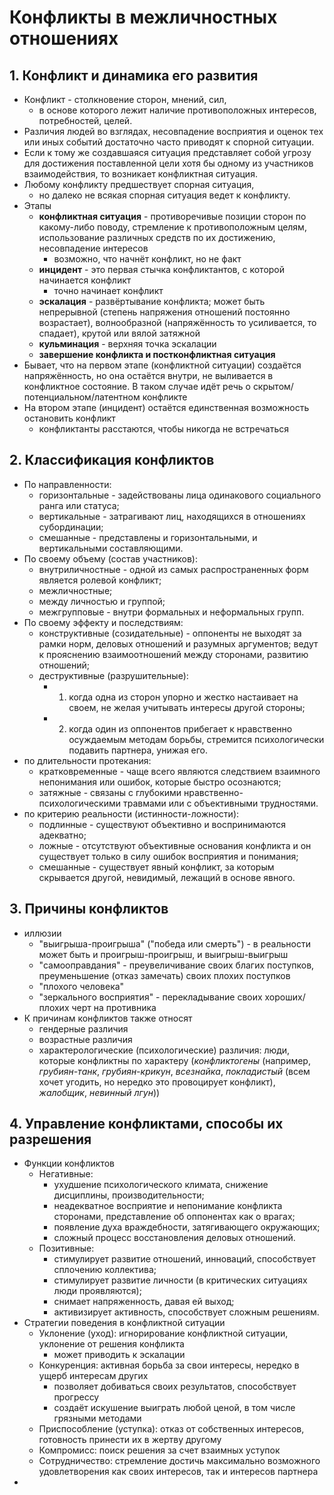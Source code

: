 # Конфликты в межличностных отношениях
## 1. Конфликт и динамика его развития
- Конфликт - столкновение сторон, мнений, сил,
    - в основе которого лежит наличие противоположных интересов, потребностей, целей.
- Различия людей во взглядах, несовпадение восприятия и оценок тех или иных событий достаточно часто приводят к спорной ситуации.
- Если к тому же создавшаяся ситуация представляет собой угрозу для достижения поставленной цели хотя бы одному из участников взаимодействия, то возникает конфликтная ситуация.
- Любому конфликту предшествует спорная ситуация,
    - но далеко не всякая спорная ситуация ведет к конфликту.
- Этапы
	- **конфликтная ситуация** - противоречивые позиции сторон по какому-либо поводу, стремление к противоположным целям, использование различных средств по их достижению, несовпадение интересов
		- возможно, что начнёт конфликт, но не факт
	- **инцидент** - это первая стычка конфликтантов, с которой начинается конфликт
		- точно начинает конфликт
	- **эскалация** - развёртывание конфликта; может быть непрерывной (степень напряжения отношений постоянно возрастает), волнообразной (напряжённость то усиливается, то спадает), крутой или вялой затяжной
	- **кульминация** - верхняя точка эскалации
	- **завершение конфликта и постконфликтная ситуация**
- Бывает, что на первом этапе (конфликтной ситуации) создаётся напряжённость, но она остаётся внутри, не выливается в конфликтное состояние. В таком случае идёт речь о скрытом/потенциальном/латентном конфликте
- На втором этапе (инцидент) остаётся единственная возможность остановить конфликт
	- конфликтанты расстаются, чтобы никогда не встречаться
## 2. Классификация конфликтов
- По направленности:    
    - горизонтальные - задействованы лица одинакового социального ранга или статуса;
    - вертикальные - затрагивают лиц, находящихся в отношениях субординации;
    - смешанные - представлены и горизонтальными, и вертикальными составляющими.
- По своему объему (состав участников):    
    - внутриличностные - одной из самых распространенных форм является ролевой конфликт;
    - межличностные;
    - между личностью и группой;
    - межгрупповые - внутри формальных и неформальных групп.
- По своему эффекту и последствиям:    
    - конструктивные (созидательные) - оппоненты не выходят за рамки норм, деловых отношений и разумных аргументов; ведут к прояснению взаимоотношений между сторонами, развитию отношений;
    - деструктивные (разрушительные):
        - 1. когда одна из сторон упорно и жестко настаивает на своем, не желая учитывать интересы другой стороны;
        - 2. когда один из оппонентов прибегает к нравственно осуждаемым методам борьбы, стремится психологически подавить партнера, унижая его.
- по длительности протекания:    
    - кратковременные - чаще всего являются следствием взаимного непонимания или ошибок, которые быстро осознаются;
    - затяжные - связаны с глубокими нравственно-психологическими травмами или с объективными трудностями.
- по критерию реальности (истинности-ложности):    
    - подлинные - существуют объективно и воспринимаются адекватно;
    - ложные - отсутствуют объективные основания конфликта и он существует только в силу ошибок восприятия и понимания;
    - смешанные - существует явный конфликт, за которым скрывается другой, невидимый, лежащий в основе явного.
## 3. Причины конфликтов
- иллюзии
	- "выигрыша-проигрыша" ("победа или смерть") - в реальности может быть и проигрыш-проигрыш, и выигрыш-выигрыш
	- "самооправдания" - преувеличивание своих благих поступков, преуменьшение (отказ замечать) своих плохих поступков
	- "плохого человека"
	- "зеркального восприятия" - перекладывание своих хороших/плохих черт на противника
- К причинам конфликтов также относят
	- гендерные различия
	- возрастные различия
	- характерологические (психологические) различия: люди, которые конфликтны по характеру (*конфликтогены* (например, *грубиян-танк*, *грубиян-крикун*, *всезнайка*, *покладистый* (всем хочет угодить, но нередко это провоцирует конфликт), *жалобщик*, *невинный лгун*))
## 4. Управление конфликтами, способы их разрешения
- Функции конфликтов
	- Негативные:
	    - ухудшение психологического климата, снижение дисциплины, производительности;
	    - неадекватное восприятие и непонимание конфликта сторонами, представление об оппонентах как о врагах;
	    - появление духа враждебности, затягивающего окружающих;
	    - сложный процесс восстановления деловых отношений.
	- Позитивные:
	    - стимулирует развитие отношений, инноваций, способствует сплочению коллектива;
	    - стимулирует развитие личности (в критических ситуациях люди проявляются);
	    - снимает напряженность, давая ей выход;
	    - активизирует активность, способствует сложным решениям.
- Стратегии поведения в конфликтной ситуации
	- Уклонение (уход): игнорирование конфликтной ситуации, уклонение от решения конфликта
		- может приводить к эскалации
	- Конкуренция: активная борьба за свои интересы, нередко в ущерб интересам других
		- позволяет добиваться своих результатов, способствует прогрессу
		- создаёт искушение выиграть любой ценой, в том числе грязными методами
	- Приспособление (уступка): отказ от собственных интересов, готовность принести их в жертву другому
	- Компромисс: поиск решения за счет взаимных уступок
	- Сотрудничество: стремление достичь максимально возможного удовлетворения как своих интересов, так и интересов партнера
- 